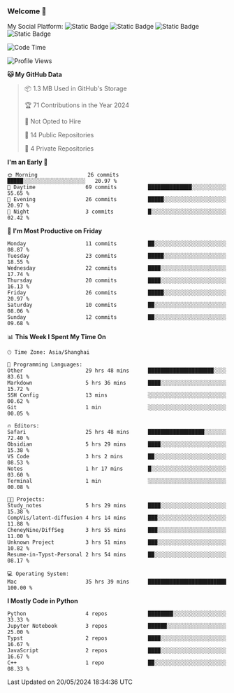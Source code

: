### Welcome 👋

<!--
**CheneyNine/CheneyNine** is a ✨ _special_ ✨ repository because its `README.md` (this file) appears on your GitHub profile.

Here are some ideas to get you started:

- 🔭 I’m currently working on ...
- 🌱 I’m currently learning ...
- 👯 I’m looking to collaborate on ...
- 🤔 I’m looking for help with ...
- 💬 Ask me about ...
- 📫 How to reach me: ...
- 😄 Pronouns: ...
- ⚡ Fun fact: ...
-->

My Social Platform:
![Static Badge](https://img.shields.io/badge/_-CheneyNine-black?style=flat&logo=Github&logoColor=white&cacheSeconds=https%3A%2F%2Fgithub.com%2FCheneyNine)
![Static Badge](https://img.shields.io/badge/_-cheneynine.top-purple?style=flat&logo=googlehome&logoColor=white&link=https%3A%2F%2Fwww.cheneynine.top)
![Static Badge](https://img.shields.io/badge/_-CQU__Cheney-green?style=flat&logo=wechat&logoColor=white&link=https%3A%2F%2Fwww.linkedin.com%2Fin%2Fyinan-chen-9b09202b9%2F)
![Static Badge](https://img.shields.io/badge/_-Cheney-blue?style=flat&logo=linkedin&logoColor=white&link=https%3A%2F%2Fwww.linkedin.com%2Fin%2Fyinan-chen-9b09202b9%2F)


<!--START_SECTION:waka-->
![Code Time](http://img.shields.io/badge/Code%20Time-121%20hrs%2049%20mins-blue)

![Profile Views](http://img.shields.io/badge/Profile%20Views-4-blue)

**🐱 My GitHub Data** 

> 📦 1.3 MB Used in GitHub's Storage 
 > 
> 🏆 71 Contributions in the Year 2024
 > 
> 🚫 Not Opted to Hire
 > 
> 📜 14 Public Repositories 
 > 
> 🔑 4 Private Repositories 
 > 
**I'm an Early 🐤** 

```text
🌞 Morning                26 commits          █████░░░░░░░░░░░░░░░░░░░░   20.97 % 
🌆 Daytime                69 commits          ██████████████░░░░░░░░░░░   55.65 % 
🌃 Evening                26 commits          █████░░░░░░░░░░░░░░░░░░░░   20.97 % 
🌙 Night                  3 commits           █░░░░░░░░░░░░░░░░░░░░░░░░   02.42 % 
```
📅 **I'm Most Productive on Friday** 

```text
Monday                   11 commits          ██░░░░░░░░░░░░░░░░░░░░░░░   08.87 % 
Tuesday                  23 commits          █████░░░░░░░░░░░░░░░░░░░░   18.55 % 
Wednesday                22 commits          ████░░░░░░░░░░░░░░░░░░░░░   17.74 % 
Thursday                 20 commits          ████░░░░░░░░░░░░░░░░░░░░░   16.13 % 
Friday                   26 commits          █████░░░░░░░░░░░░░░░░░░░░   20.97 % 
Saturday                 10 commits          ██░░░░░░░░░░░░░░░░░░░░░░░   08.06 % 
Sunday                   12 commits          ██░░░░░░░░░░░░░░░░░░░░░░░   09.68 % 
```


📊 **This Week I Spent My Time On** 

```text
🕑︎ Time Zone: Asia/Shanghai

💬 Programming Languages: 
Other                    29 hrs 48 mins      █████████████████████░░░░   83.61 % 
Markdown                 5 hrs 36 mins       ████░░░░░░░░░░░░░░░░░░░░░   15.72 % 
SSH Config               13 mins             ░░░░░░░░░░░░░░░░░░░░░░░░░   00.62 % 
Git                      1 min               ░░░░░░░░░░░░░░░░░░░░░░░░░   00.05 % 

🔥 Editors: 
Safari                   25 hrs 48 mins      ██████████████████░░░░░░░   72.40 % 
Obsidian                 5 hrs 29 mins       ████░░░░░░░░░░░░░░░░░░░░░   15.38 % 
VS Code                  3 hrs 2 mins        ██░░░░░░░░░░░░░░░░░░░░░░░   08.53 % 
Notes                    1 hr 17 mins        █░░░░░░░░░░░░░░░░░░░░░░░░   03.60 % 
Terminal                 1 min               ░░░░░░░░░░░░░░░░░░░░░░░░░   00.08 % 

🐱‍💻 Projects: 
Study_notes              5 hrs 29 mins       ████░░░░░░░░░░░░░░░░░░░░░   15.38 % 
CompVis/latent-diffusion 4 hrs 14 mins       ███░░░░░░░░░░░░░░░░░░░░░░   11.88 % 
CheneyNine/DiffSeg       3 hrs 55 mins       ███░░░░░░░░░░░░░░░░░░░░░░   11.00 % 
Unknown Project          3 hrs 51 mins       ███░░░░░░░░░░░░░░░░░░░░░░   10.82 % 
Resume-in-Typst-Personal 2 hrs 54 mins       ██░░░░░░░░░░░░░░░░░░░░░░░   08.17 % 

💻 Operating System: 
Mac                      35 hrs 39 mins      █████████████████████████   100.00 % 
```

**I Mostly Code in Python** 

```text
Python                   4 repos             ████████░░░░░░░░░░░░░░░░░   33.33 % 
Jupyter Notebook         3 repos             ██████░░░░░░░░░░░░░░░░░░░   25.00 % 
Typst                    2 repos             ████░░░░░░░░░░░░░░░░░░░░░   16.67 % 
JavaScript               2 repos             ████░░░░░░░░░░░░░░░░░░░░░   16.67 % 
C++                      1 repo              ██░░░░░░░░░░░░░░░░░░░░░░░   08.33 % 
```




 Last Updated on 20/05/2024 18:34:36 UTC
<!--END_SECTION:waka-->


